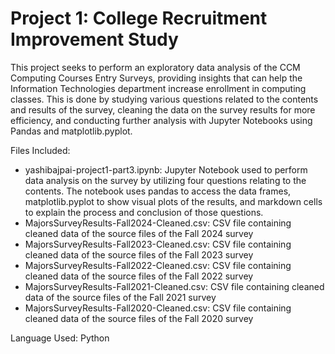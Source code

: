 # Project 1: College Recruitment Improvement Study
This project seeks to perform an exploratory data analysis of the CCM Computing Courses Entry Surveys, providing insights that can help the Information Technologies department increase enrollment in computing classes. This is done by studying various questions related to the contents and results of the survey, cleaning the data on the survey results for more efficiency, and conducting further analysis with Jupyter Notebooks using Pandas and matplotlib.pyplot.

Files Included:
- yashibajpai-project1-part3.ipynb: Jupyter Notebook used to perform data analysis on the survey by utilizing four questions relating to the contents. The notebook uses pandas to access the data frames, matplotlib.pyplot to show visual plots of the results, and markdown cells to explain the process and conclusion of those questions.
- MajorsSurveyResults-Fall2024-Cleaned.csv: CSV file containing cleaned data of the source files of the Fall 2024 survey
- MajorsSurveyResults-Fall2023-Cleaned.csv: CSV file containing cleaned data of the source files of the Fall 2023 survey
- MajorsSurveyResults-Fall2022-Cleaned.csv: CSV file containing cleaned data of the source files of the Fall 2022 survey
- MajorsSurveyResults-Fall2021-Cleaned.csv: CSV file containing cleaned data of the source files of the Fall 2021 survey
- MajorsSurveyResults-Fall2020-Cleaned.csv: CSV file containing cleaned data of the source files of the Fall 2020 survey

Language Used: Python
